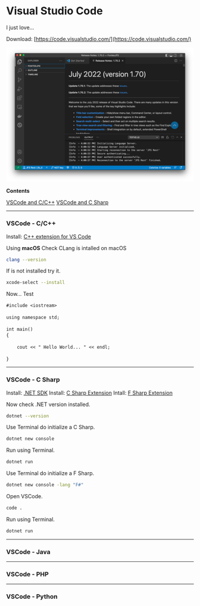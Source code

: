 # Visual Studio Code

I just love...

Download: [https://code.visualstudio.com/](https://code.visualstudio.com/)

![](./images/001-VSCode.png)


**Contents**

[VSCode and C/C++](#vscode---cc)
[VSCode and C Sharp](#vscode---c-sharp)
___

### VSCode - C/C++

Install: [C++ extension for VS Code](https://marketplace.visualstudio.com/items?itemName=ms-vscode.cpptools)

Using **macOS**
Check CLang is intalled on macOS
```bash
clang --version
```
If is not installed try it.
```bash
xcode-select --install
```
Now... Test

```clang
#include <iostream>

using namespace std;

int main()
{

    cout << " Hello World... " << endl;

}

```

---


### VSCode - C Sharp

Install: [.NET SDK](https://dotnet.microsoft.com/download)
Install: [C Sharp Extension](https://marketplace.visualstudio.com/items?itemName=ms-dotnettools.csharp)
Intall: [F Sharp Extension](https://marketplace.visualstudio.com/items?itemName=Ionide.Ionide-fsharp)

Now check .NET version installed.
```bash
dotnet --version
```

Use Terminal do initialize a C Sharp.
```bash
dotnet new console
```

Run using Terminal.
```bash
dotnet run
```

Use Terminal do initialize a F Sharp.
```bash
dotnet new console -lang "F#"
```

Open VSCode.
```bash
code .
```

Run using Terminal.
```bash
dotnet run
```


---
### VSCode - Java


---
### VSCode - PHP


---
### VSCode - Python

